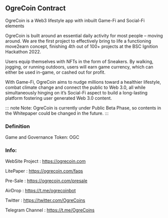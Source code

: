 ## OgreCoin Contract
OgreCoin is a Web3 lifestyle app with inbuilt Game-Fi and Social-Fi elements

OgreCoin is built around an essential daily activity for most people – moving around. We are the first project to effectively bring to life a functioning move2earn concept, finishing 4th out of 100+ projects at the BSC Ignition Hackathon 2022.

Users equip themselves with NFTs in the form of Sneakers. By walking, jogging, or running outdoors, users will earn game currency, which can either be used in-game, or cashed out for profit.

With Game-Fi, OgreCoin aims to nudge millions toward a healthier lifestyle, combat climate change and connect the public to Web 3.0, all while simultaneously hinging on it’s Social-Fi aspect to build a long-lasting platform fostering user generated Web 3.0 content.

::: note
Note: OgreCoin is currently under Public Beta Phase, so contents in the Whitepaper could be changed in the future.
:::

### Definition
Game and Governance Token: OGC

### Info:

WebSite Project : https://ogrecoin.com

LitePaper : https://ogrecoin.com/faqs

Pre-Sale : https://ogrecoin.com/presale

AirDrop : https://t.me/ogrecoinbot

Twitter : https://twitter.com/OgreCoins

Telegram Channel : https://t.me/OgreCoins

